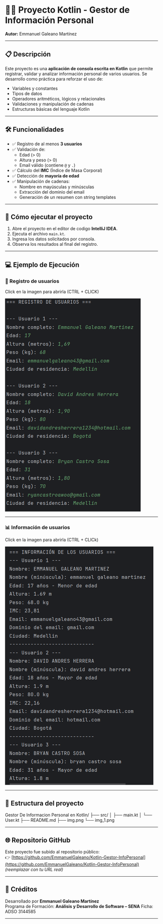 # 👨‍💻 Proyecto Kotlin - Gestor de Información Personal
**Autor:** Emmanuel Galeano Martínez

---

## 📋 Descripción

Este proyecto es una **aplicación de consola escrita en Kotlin** que permite registrar, validar y analizar información personal de varios usuarios. Se desarrollo como práctica para reforzar el uso de:

- Variables y constantes
- Tipos de datos
- Operadores aritméticos, lógicos y relacionales
- Validaciones y manipulación de cadenas
- Estructuras básicas del lenguaje Kotlin

---

## 🛠️ Funcionalidades

- ✅ Registro de al menos **3 usuarios**
- ✅ Validación de:
    - Edad (> 0)
    - Altura y peso (> 0)
    - Email válido (contiene `@` y `.`)
- ✅ Cálculo del **IMC** (Índice de Masa Corporal)
- ✅ Detección de **mayoría de edad**
- ✅ Manipulación de cadenas:
    - Nombre en mayúsculas y minúsculas
    - Extracción del dominio del email
    - Generación de un resumen con string templates

---

## 🚀 Cómo ejecutar el proyecto

1. Abre el proyecto en el editor de codigo **IntelliJ IDEA**.
2. Ejecuta el archivo `main.kt`.
3. Ingresa los datos solicitados por consola.
4. Observa los resultados al final del registro.

---

## 💻 Ejemplo de Ejecución

### 📝 Registro de usuarios
Click en la imagen para abrirla (CTRL + CLICK)

![Registro de usuarios](img.png)

---

### 📊 Información de usuarios
Click en la imagen para abrirla (CTRL + CLICk)

![Resultados](img_1.png)

---

## 📁 Estructura del proyecto

Gestor De Informacion Personal en Kotlin/
├── src/
│ ├── main.kt
│ └── User.kt
├── README.md
├── img.png
└── img_1.png

---

## 🌐 Repositorio GitHub

Este proyecto fue subido al repositorio público:  
👉 [https://github.com/EmmanuelGaleano/Kotlin-Gestor-InfoPersonal](https://github.com/EmmanuelGaleano/Kotlin-Gestor-InfoPersonal) *(reemplazar con tu URL real)*

---

## 📌 Créditos

Desarrollado por **Emmanuel Galeano Martínez**  
Programa de Formación: **Análisis y Desarrollo de Software – SENA**
Ficha: ADSO 3144585

---


